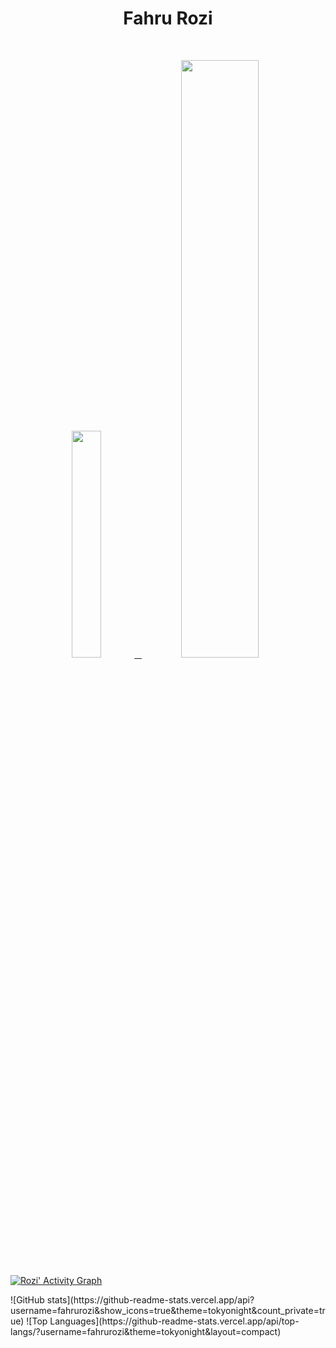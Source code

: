<!-- ### Hi there 👋 -->

<!--
**fahrurozi/fahrurozi** is a ✨ _special_ ✨ repository because its `README.md` (this file) appears on your GitHub profile.

Here are some ideas to get you started:

- 🔭 I’m currently working on ...
- 🌱 I’m currently learning ...
- 👯 I’m looking to collaborate on ...
- 🤔 I’m looking for help with ...
- 💬 Ask me about ...
- 📫 How to reach me: ...
- 😄 Pronouns: ...
- ⚡ Fun fact: ...
-->

<!-- ![](https://visitor-badge.laobi.icu/badge?page_id=fahrurozi.fahrurozi) -->
<!-- [![Github](https://img.shields.io/github/followers/fahrurozi?label=Follow&style=social)](https://github.com/fahrurozi) -->
<!-- ![GitHub stats](https://github-readme-stats.vercel.app/api?username=fahrurozi&show_icons=true&theme=tokyonight)
![Top Langs](https://github-readme-stats.vercel.app/api/top-langs/?username=CharalambosIoannou&theme=tokyonight) -->



<h1 align="center">
  <b>Fahru Rozi</b>
</h1>
<br/>
<p align="center">
  <a href="#">
    <img width="30.5%" src="https://github-contribution-stats.vercel.app/api/?username=fahrurozi" />
    &nbsp;
    <img width="49.5%" src="https://github-readme-streak-stats.herokuapp.com/?user=fahrurozi&theme=gruvbox&hide_border=true" />
  </a>
</p>

[![Rozi' Activity Graph](https://activity-graph.herokuapp.com/graph?username=fahrurozi&custom_title=Rozi's%20Contribution%20Graph&theme=gruvbox&bg_color=282828&hide_border=true&line=d1a01f&point=c58545)](#)





<summary>
<!-- [![Github Stats](https://github-readme-stats.vercel.app/api?username=fahrurozi)](https://github.com/fahrurozi&theme=tokyonight) -->
![GitHub stats](https://github-readme-stats.vercel.app/api?username=fahrurozi&show_icons=true&theme=tokyonight&count_private=true)
![Top Languages](https://github-readme-stats.vercel.app/api/top-langs/?username=fahrurozi&theme=tokyonight&layout=compact)  
</summary>
